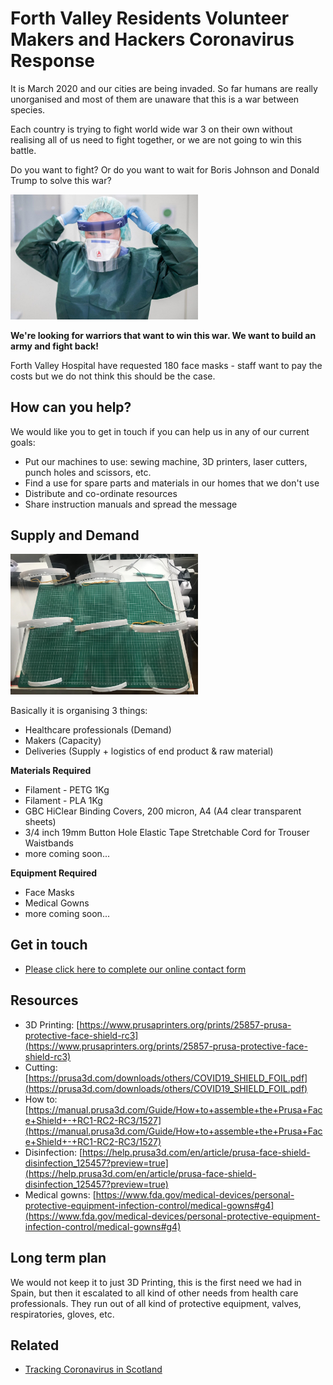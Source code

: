 # Forth Valley Residents Volunteer Makers and Hackers Coronavirus Response

It is March 2020 and our cities are being invaded. So far humans are really unorganised and most of them are unaware that this is a war between species.

Each country is trying to fight world wide war 3 on their own without realising all of us need to fight together, or we are not going to win this battle.

Do you want to fight? Or do you want to wait for Boris Johnson and Donald Trump to solve this war?

<img src="https://github.com/albertsola/forth_valley_coronavirus_response_team/blob/master/assets/nurse.jpg?raw=true" alt="Protective equipment" width="300px"/>

**We're looking for warriors that want to win this war. We want to build an army and fight back!**

Forth Valley Hospital have requested 180 face masks - staff want to pay the costs but we do not think this should be the case.

## How can you help?

We would like you to get in touch if you can help us in any of our current goals:

- Put our machines to use: sewing machine, 3D printers, laser cutters, punch holes and scissors, etc.
- Find a use for spare parts and materials in our homes that we don't use
- Distribute and co-ordinate resources
- Share instruction manuals and spread the message

## Supply and Demand

<img src="https://github.com/albertsola/forth_valley_coronavirus_response_team/blob/master/assets/masks.jpg?raw=true" alt="Protective equipment" width="300px"/>

Basically it is organising 3 things:
- Healthcare professionals (Demand)
- Makers (Capacity)
- Deliveries (Supply + logistics of end product & raw material)

**Materials Required**

 * Filament - PETG 1Kg
 * Filament - PLA 1Kg
 * GBC HiClear Binding Covers, 200 micron, A4 (A4 clear transparent sheets)
 * 3/4 inch 19mm Button Hole Elastic Tape Stretchable Cord for Trouser Waistbands
 * more coming soon...

**Equipment Required**

 * Face Masks
 * Medical Gowns
 * more coming soon...

## Get in touch

 * [Please click here to complete our online contact form](https://docs.google.com/forms/d/e/1FAIpQLSfXQH6yFOBYBoYi-R-toVZE96RoqewmLZsxsjAFZDBniuNVaw/viewform)

## Resources

 * 3D Printing: [https://www.prusaprinters.org/prints/25857-prusa-protective-face-shield-rc3](https://www.prusaprinters.org/prints/25857-prusa-protective-face-shield-rc3)
 * Cutting: [https://prusa3d.com/downloads/others/COVID19_SHIELD_FOIL.pdf](https://prusa3d.com/downloads/others/COVID19_SHIELD_FOIL.pdf)
 * How to: [https://manual.prusa3d.com/Guide/How+to+assemble+the+Prusa+Face+Shield+-+RC1-RC2-RC3/1527](https://manual.prusa3d.com/Guide/How+to+assemble+the+Prusa+Face+Shield+-+RC1-RC2-RC3/1527)
 * Disinfection: [https://help.prusa3d.com/en/article/prusa-face-shield-disinfection_125457?preview=true](https://help.prusa3d.com/en/article/prusa-face-shield-disinfection_125457?preview=true)
 * Medical gowns: [https://www.fda.gov/medical-devices/personal-protective-equipment-infection-control/medical-gowns#g4](https://www.fda.gov/medical-devices/personal-protective-equipment-infection-control/medical-gowns#g4)

## Long term plan

We would not keep it to just 3D Printing, this is the first need we had in Spain, but then it escalated to all kind of other needs from health care professionals. They run out of all kind of protective equipment, valves, respiratories, gloves, etc.

## Related

 * [Tracking Coronavirus in Scotland](https://coronavirusscot.uk/)
